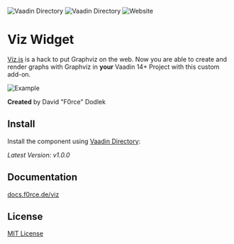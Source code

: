 ![Vaadin Directory](https://img.shields.io/vaadin-directory/status/signature-widget?style=for-the-badge)
![Vaadin Directory](https://img.shields.io/vaadin-directory/rating/signature-widget?style=for-the-badge)
![Website](https://img.shields.io/website?down_color=red&down_message=offline&label=documentation&style=for-the-badge&up_color=limegreen&up_message=online&url=https%3A%2F%2Fdocs.f0rce.de%2Fsignature)

# Viz Widget

[Viz.js](https://github.com/mdaines/viz.js/) is a hack to put Graphviz on the web. Now you are able
to create and render graphs with Graphviz in **your** Vaadin 14+ Project with this custom add-on.

![Example](https://cloud.backslashlabs.dev/index.php/s/7eyPW94MkFP9aWf/preview)

**Created** by David "F0rce" Dodlek


## Install

Install the component using [Vaadin Directory](https://vaadin.com/directory/component/viz-widget):

*Latest Version: v1.0.0*


## Documentation

[docs.f0rce.de/viz](https://docs.f0rce.de/viz)


## License

[MIT License](http://opensource.org/licenses/MIT)
